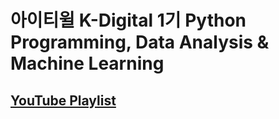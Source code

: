 # 아이티윌 K-Digital 1기 Python Programming, Data Analysis & Machine Learning

## [YouTube Playlist](https://www.youtube.com/playlist?list=PLIYf0rAjO5mZp7Zg5GmnBDIMGqtWlKkKj)
